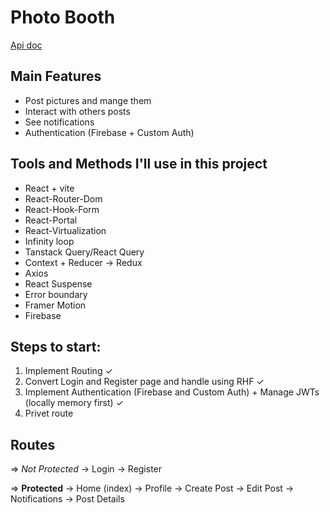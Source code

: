 # Photo Booth

[Api doc](https://documenter.getpostman.com/view/9649334/2sB2x5FsPY#c224037c-0ace-4622-83bc-5b2d968f6244)

## Main Features

- Post pictures and mange them
- Interact with others posts
- See notifications
- Authentication (Firebase + Custom Auth)

## Tools and Methods I'll use in this project

- React + vite
- React-Router-Dom
- React-Hook-Form
- React-Portal
- React-Virtualization
- Infinity loop
- Tanstack Query/React Query
- Context + Reducer -> Redux
- Axios
- React Suspense
- Error boundary
- Framer Motion
- Firebase

## Steps to start:

1. Implement Routing ✓
2. Convert Login and Register page and handle using RHF ✓
3. Implement Authentication (Firebase and Custom Auth) + Manage JWTs (locally memory first) ✓
4. Privet route

## Routes

=> _Not Protected_
-> Login
-> Register

=> **Protected**
-> Home (index)
-> Profile
-> Create Post
-> Edit Post
-> Notifications
-> Post Details
